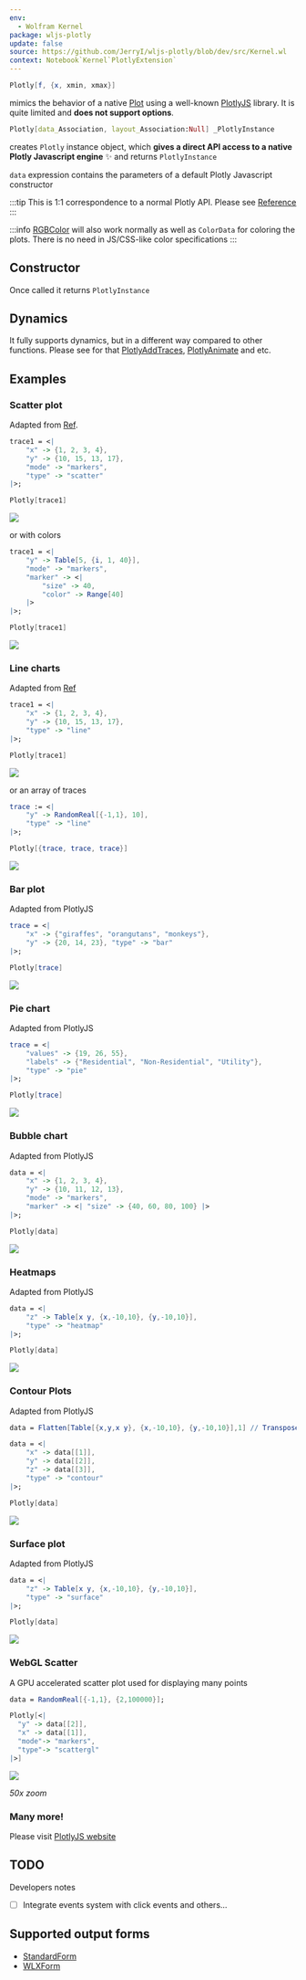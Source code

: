 ```yaml
---
env:
  - Wolfram Kernel
package: wljs-plotly
update: false
source: https://github.com/JerryI/wljs-plotly/blob/dev/src/Kernel.wl
context: Notebook`Kernel`PlotlyExtension`
---
```

```mathematica
Plotly[f, {x, xmin, xmax}]
```

mimics the behavior of a native [Plot](frontend/Reference/Plotting%20Functions/Plot.md) using a well-known [PlotlyJS](https://plotly.com/javascript/) library. It is quite limited and __does not support options__.

```mathematica
Plotly[data_Association, layout_Association:Null] _PlotlyInstance
```

creates `Plotly` instance object, which __gives a direct API access to a native Plotly Javascript engine__ ✨ and returns `PlotlyInstance`

`data` expression contains the parameters of a default Plotly Javascript constructor

:::tip
This is 1:1 correspondence to a normal Plotly API. Please see [Reference](https://plotly.com/javascript/)
:::

:::info
[RGBColor](frontend/Reference/Graphics/RGBColor.md) will also work normally as well as `ColorData` for coloring the plots. There is no need in JS/CSS-like color specifications
:::

## Constructor
Once called it returns `PlotlyInstance`

## Dynamics
It fully supports dynamics, but in a different way compared to other functions. Please see for that [PlotlyAddTraces](frontend/Reference/Plotly/PlotlyAddTraces.md), [PlotlyAnimate](frontend/Reference/Plotly/PlotlyAnimate.md) and etc.

## Examples

### Scatter plot
Adapted from [Ref](https://plotly.com/javascript/line-and-scatter/).

```mathematica
trace1 = <|
	"x" -> {1, 2, 3, 4}, 
	"y" -> {10, 15, 13, 17},
	"mode" -> "markers", 
	"type" -> "scatter" 
|>;

Plotly[trace1]
```

![](../../../imgs/plotly1.png)

or with colors

```mathematica
trace1 = <| 
	"y" -> Table[5, {i, 1, 40}], 
	"mode" -> "markers", 
	"marker" -> <| 
		"size" -> 40, 
		"color" -> Range[40] 
	|> 
|>;

Plotly[trace1]
```

![](../../../imgs/plotly2.png)

### Line charts
Adapted from [Ref](https://plotly.com/javascript/line-charts/)

```mathematica
trace1 = <|
	"x" -> {1, 2, 3, 4}, 
	"y" -> {10, 15, 13, 17}, 
	"type" -> "line" 
|>;

Plotly[trace1]
```

![](../../../imgs/pliplot.png)

or an array of traces

```mathematica
trace := <|
	"y" -> RandomReal[{-1,1}, 10], 
	"type" -> "line" 
|>;

Plotly[{trace, trace, trace}]
```

![](../../../imgs/plotrlt.png)

### Bar plot
Adapted from PlotlyJS

```mathematica
trace = <| 
	"x" -> {"giraffes", "orangutans", "monkeys"}, 
	"y" -> {20, 14, 23}, "type" -> "bar" 
|>;

Plotly[trace]
```

![](../../../imgs/nebarwplot.png)


### Pie chart
Adapted from PlotlyJS

```mathematica
trace = <| 
	"values" -> {19, 26, 55}, 
	"labels" -> {"Residential", "Non-Residential", "Utility"}, 
	"type" -> "pie" 
|>;

Plotly[trace]
```

![](../../../imgs/neffwplot.png)


### Bubble chart
Adapted from PlotlyJS

```mathematica
data = <|
	"x" -> {1, 2, 3, 4}, 
	"y" -> {10, 11, 12, 13}, 
	"mode" -> "markers", 
	"marker" -> <| "size" -> {40, 60, 80, 100} |> 
|>;

Plotly[data]
```

![](../../../imgs/bubble.png)

### Heatmaps
Adapted from PlotlyJS

```mathematica
data = <|
	"z" -> Table[x y, {x,-10,10}, {y,-10,10}],
	"type" -> "heatmap"
|>;

Plotly[data]
```

![](../../../imgs/newpheatlot.png)

### Contour Plots
Adapted from PlotlyJS

```mathematica
data = Flatten[Table[{x,y,x y}, {x,-10,10}, {y,-10,10}],1] // Transpose;

data = <|
    "x" -> data[[1]],
    "y" -> data[[2]],
	"z" -> data[[3]],
	"type" -> "contour"
|>;

Plotly[data]
```

![](../../../imgs/newddplot.png)


### Surface plot
Adapted from PlotlyJS

```mathematica
data = <|
	"z" -> Table[x y, {x,-10,10}, {y,-10,10}],
	"type" -> "surface"
|>;

Plotly[data]
```

![](../../../imgs/new3Dplot.png)

### WebGL Scatter
A GPU accelerated scatter plot used for displaying many points

```mathematica
data = RandomReal[{-1,1}, {2,100000}];

Plotly[<|
  "y" -> data[[2]],
  "x" -> data[[1]],
  "mode"-> "markers",
  "type"-> "scattergl"
|>]
```

![](../../../imgs/scatter.png)

*50x zoom*

### Many more!
Please visit [PlotlyJS website](https://plotly.com/javascript/)


## TODO
Developers notes
- [ ] Integrate events system with click events and others...


## Supported output forms
- [StandardForm](frontend/Reference/Formatting/StandardForm.md)
- [WLXForm](frontend/Reference/Formatting/WLXForm.md)
